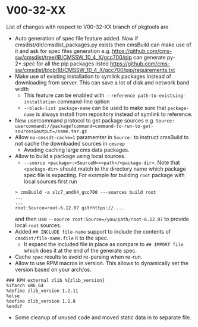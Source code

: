 V00-32-XX
=========

List of changes with respect to V00-32-XX branch of pkgtools are
 
- Auto generation of spec file feature added. Now if cmsdist/dir/cmsdist_packages.py exists then cmsBuild can make use of it and ask for spec files generation e.g. https://github.com/cms-sw/cmsdist/tree/IB/CMSSW_10_4_X/gcc700/pip can generate py-2*.spec for all the pip packages listed https://github.com/cms-sw/cmsdist/blob/IB/CMSSW_10_4_X/gcc700/pip/requirements.txt
- Make use of existing installation to symlink packages instead of downloading from server. This can save a lot of disk and network band width
  - This feature can be enabled with `--reference path-to-existsing-installation` command-line option
  - `--black-list package-name` can be used to make sure that `package-name` is always install from repository instead of symlink to reference.
- New usercommand protocol to get package sources e.g. `Source: usercommand://package?command=command-to-run-to-get-sources&output=/name.tar.gz`
- Allow `no-cmssdt-cache=1` paramemter in `Source:` to instruct cmsBuild to not cache the downloaded sources in `cmsrep`
  - Avoding caching large cms data packages.
- Allow to build a package using local sources.
  - `--source <package>:<SourceN>=<path>/<package-dir>`. Note that `<package-dir>` should match to the directory name which package spec file is expacting. For example for building `root` package with local sources first run
  ```
  > cmsBuild -a slc7_amd64_gcc700 ---sources build root
  ...
  ...
  root:Source=root-6.12.07 git+https://....
  ```
  and then use `--source root:Source=/you/path/root-6.12.07` to provide local `root` sources.
- Added `## INCLUDE file-name` support to include the contents of `cmsdist/file-name.file` it to the spec.
  - It expand the included file in place as compare to `## IMPORT file` which does it at the end of the generate spec.
- Cache `spec` results to avoid re-parsing when re-run. 
- Allow to use RPM macros in version. This allows to dynamically set the version based on your arch/os.
```
### RPM external zlib %{zlib_version}
%ifarch x86_64
%define zlib_version 1.2.11
%else
%define zlib_version 1.2.8
%endif
```
- Some cleanup of unused code and moved static data in to separate file.
